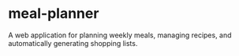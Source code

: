 # meal-planner
A web application for planning weekly meals, managing recipes, and automatically generating shopping lists.
